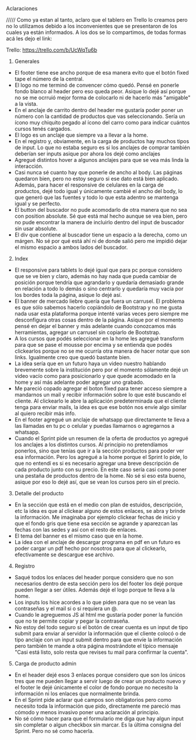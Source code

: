 Aclaraciones

///// Como ya estan al tanto, aclaro que el tablero en Trello lo creamos pero no lo utilizamos debido a los inconvenientes que se presentaron de los cuales ya están informados. A los dos se lo compartimos, de todas formas acá les dejo el link:

Trello: https://trello.com/b/UcWqTu6b

1) Generales
- El footer tiene ese ancho porque de esa manera evito que el botón fixed tape el número de la central.
- El logo no me terminó de convencer cómo quedó. Pensé en ponerle fondo blanco al header pero eso queda peor. Asique lo dejé así porque no se me ocrruió mejor forma de colocarlo ni de hacerlo más "amigable" a la vista.
- En el anclaje de carrito dentro del header me gustaría poder poner un número con la cantidad de productos que vas seleccionando. Sería un ícono muy chiquito pegado al ícono del carro como para indicar cuántos cursos tenés cargados.
- El logo es un anclaje que siempre va a llevar a la home.
- En el registro y, obviamente, en la carga de productos hay muchos tipos de input. Lo que no estaba seguro es si los anclajes de comprar también deberían ser inputs asique por ahora los dejé como anclajes
- Agregué distintos hover a algunos anclajes para que se vea más linda la interacción.
- Casi nunca sé cuanto hay que ponerle de ancho al body. Las páginas quedaron bien, pero no estoy seguro si ese dato está bien aplicado. Además, para hacer el responsive de celulares en la carga de productos, dejé todo igual y únicamente cambié el ancho del body, lo que generó que las fuentes y todo lo que esta adentro se mantenga igual y se perfecto. 
- El button del buscador no pude acomodarlo de otra manera que no sea con position absolute. Sé que está mal hecho aunque se vea bien, pero no pude encontrar la manera de incluirlo dentro del input de buscador sin usar absolute.
- El div que contiene al buscador tiene un espacio a la derecha, como un márgen. No sé por qué está ahí ni de donde salió pero me impidió dejar el mismo espacio a ambos lados del buscador. 

2) Index
- El responsive para tablets lo dejé igual que para pc porque considero que se ve bien y claro, además no hay nada que pueda cambiar de posición porque tendría que agrandarlo y quedaría demasiado grande en relación a todo lo demás o sino centrarlo y quedaría muy vacía por los bordes toda la página, asique lo dejé así. 
- El banner de mercado liebre quería que fuera un carrusel. El problema es que sólo sabemos hacerlo copiándolo de Bootstrap y no me gusta nada usar esta plataforma porque intenté varias veces pero siempre me desconfigura otras cosas dentro de la página. Asique por el momento pensé en dejar el banner y más adelante cuando conozcamos más herramientas, agregar un carrusel sin copiarlo de Bootstrap.
- A los cursos que podés seleccionar en la home les agregué transform para que se pase el mousse por encima y se entienda que podés clickearlos porque no se me ocurría otra manera de hacer notar que son links. Igualmente creo que quedó bastante bien.
- La idea sería que en un futuro haya un video nuestro hablando brevemente sobre la institución pero por el momento sólamente dejé un video vacío como para posicionarlo y que quede acomodado en la home y así más adelante poder agregar uno grabado.
- Me pareció copado agregar el boton fixed para tener acceso siempre a mandarnos un mail y recibir información sobre lo que esté buscando el cliente. Al clickearlo le abre la aplicación predeterminada que el cliente tenga para enviar mails, la idea es que ese botón nos envíe algo similar al quiero recibir más info.
- En el footer agregué un anclaje de whatsapp que directamente te lleva a las llamadas en tu pc o celular y puedas llamarnos o agregarnos a whatsapp.
- Cuando el Sprint pide un resumen de la oferta de productos yo agregué los anclajes a los distintos cursos. Al principio no pretendíamos ponerlos, sino que tenías que ir a la sección productos para poder ver esa información. Pero los agregué a la home porque el Sprint lo pide, lo que no entendí es si es necesario agregar una breve descripción de cada producto junto con su precio. En este caso sería casi como poner una pestaña de productos dentro de la home. No sé si eso esta bueno, asique por eso lo dejé así, que se vean los cursos pero sin el precio.

3) Detalle del producto
- En la sección que está en el medio con plan de estuidos, descripción, etc la idea es que al clickear alguno de estos enlaces, se abra y brinde la información. Me imaginaba por ejemplo clickear fechas de inicio y que el fondo gris que tiene esa sección se agrande y aparezcan las fechas con las sedes y así con el resto de enlaces.
- El tema del banner es el mismo caso que en la home.
- La idea con el anclaje de descargar programa en pdf en un futuro es poder cargar un pdf hecho por nosotros para que al clickearlo, efectivamente se descargue ese archivo.

4) Registro
- Saqué todos los enlaces del header porque considero que no son necesarios dentro de esta sección pero los del footer los dejé porque pueden llegar a ser útiles. Además dejé el logo porque te lleva a la home.
- Los inputs los hice acordes a lo que piden para que no se vean las contraseñas y el mail si o si requiera un @.
- Cuando le agreguemos JS al html me gustaría poder poner la función que no te permite copiar y pegar la contraseña.
- No estoy del todo seguro si el botón de crear cuenta es un input de tipo submit para enviar al servidor la información que el cliente colocó o de tipo anclaje con un input submit dentro para que envíe la información pero también te mande a otra página mostrándote el típico mensaje "Casi está listo, solo resta que revises tu mail para confirmar la cuenta".

5) Carga de producto admin
- En el header dejé esos 3 enlaces porque considero que son los únicos tres que me pueden llegar a servir luego de crear un producto nuevo y el footer le dejé únicamente el color de fondo porque no necesito la información ni los enlaces que normalmente brinda.
- En el Sprint pide aclarar qué campos son obligatorios pero como necesito toda la información que pido, directamente me pareció mas cómodo y menos invasivo poner una aclaración al principio.
- No sé cómo hacer para que el formulario me diga que hay algun input sin completar o algun checkbox sin marcar. Es la última consigna del Sprint. Pero no sé como hacerla.